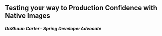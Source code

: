 ## Testing your way to Production Confidence with Native Images
##### DaShaun Carter - Spring Developer Advocate
